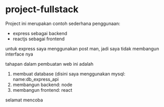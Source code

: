 # project-fullstack
Project ini merupakan contoh sederhana penggunaan:
- express sebagai backend
- reactjs sebagai frontend

untuk express saya menggunakan post man, jadi saya tidak membangun interface nya

tahapan dalam pembuatan web ini adalah
1. membuat database (disini saya menggunakan mysql: 
    name:db_express_api
2. membangun backend: node
3. membangun frontend: react

selamat mencoba

